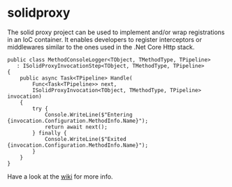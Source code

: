 # solidproxy
The solid proxy project can be used to implement and/or wrap registrations in an IoC container. It enables developers to register interceptors or middlewares similar to the ones used in the .Net Core Http stack. 

    public class MethodConsoleLogger<TObject, TMethodType, TPipeline> 
       : ISolidProxyInvocationStep<TObject, TMethodType, TPipeline>
    {
        public async Task<TPipeline> Handle(
            Func<Task<TPipeline>> next, 
            ISolidProxyInvocation<TObject, TMethodType, TPipeline> invocation)
        {
            try {
                Console.WriteLine($"Entering {invocation.Configuration.MethodInfo.Name}");
                return await next();
            } finally {
                Console.WriteLine($"Exited {invocation.Configuration.MethodInfo.Name}");            
            }
        }
    }
 
Have a look at the [wiki](https://github.com/aarrgard/solidproxy/wiki) for more info.
